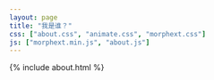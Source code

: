 ```yaml
---
layout: page
title: "我是谁？"
css: ["about.css", "animate.css", "morphext.css"]
js: ["morphext.min.js", "about.js"]
---
```

{% include about.html %}

